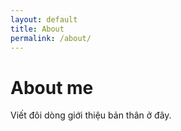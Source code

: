 ```yaml
---
layout: default
title: About
permalink: /about/
---
```

<h1>About me</h1>
<p>Viết đôi dòng giới thiệu bản thân ở đây.</p>
